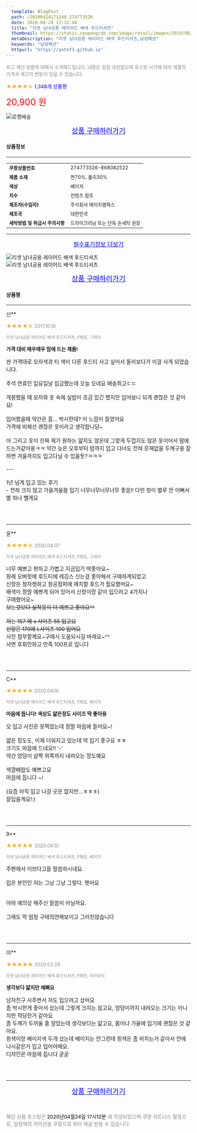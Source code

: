 ```yaml
---
  template: BlogPost
  path: /20200424171248-274773526
  date: 2020-04-24 17:12:48
  title: "리셋 남녀공용 레이어드 배색 후드티셔츠"
  thumbnail: https://static.coupangcdn.com/image/retail/images/2019/08/05/14/2/3cb3ca03-44cb-401e-98ad-7b9504654b2b.jpg
  metaDescription: "리셋 남녀공용 레이어드 배색 후드티셔츠,남성패션"
  keywords: "남성패션"
  httpurl: "https://antnf3.github.io"
---
```

  
<span style="color: #888;font-size:0.8rem">보고 계신 상품에 대해서 소개해드립니다.
내용은 일절 과장없으며 포스팅 시기에 따라 제품의 가격과 재고의 변동이 있을 수 있습니다.</span>
  
<span style="color: orange;">★★★★☆</span> <span style="color: blue;font-size: 0.85rem;">1,348개 상품평</span>

<span style="font-size: 0.9rem"></span> 

<span style="color: red;font-size: 1.5rem;">20,900 원</span>

![로켓배송](https://postfiles.pstatic.net/MjAyMDA0MTBfMjcz/MDAxNTg2NDQ1OTAwMDc5.1T-Iy6-X12_V8iyof2OtSqUCu6urPUUOnjG41kbMy_kg.c1eqxaGayJ1XX0TGV24QXbZg9dvQ9C_dYZx39G_Z7Wog.PNG.cigshop2/rocket_logo.png?type=w773)

<p align="center"><a href="http://me2.do/GFDcVIkd" style="font-size: 1.2rem; color: blue;">상품 구매하러가기</a></p>

#### 상품정보

---

|                  |                       |
| ---------------- | --------------------- |
| **<span style="font-size:0.8rem;">쿠팡상품번호</span>** | <span style="font-size:0.8rem;">274773526-868082522</span> |
| **<span style="font-size:0.8rem;">제품 소재</span>**    | <span style="font-size:0.8rem;">면70%, 폴리30%</span>        |
| **<span style="font-size:0.8rem;">색상</span>**    | <span style="font-size:0.8rem;">베이지</span>        |
| **<span style="font-size:0.8rem;">치수</span>**    | <span style="font-size:0.8rem;">컨텐츠 참조</span>        |
| **<span style="font-size:0.8rem;">제조자(수입자)</span>**    | <span style="font-size:0.8rem;">주식회사 에이치엠웍스</span>        |
| **<span style="font-size:0.8rem;">제조국</span>**    | <span style="font-size:0.8rem;">대한민국</span>        |
| **<span style="font-size:0.8rem;">세탁방법 및 취급시 주의사항</span>**    | <span style="font-size:0.8rem;">드라이크리닝 또는 단독 손세탁 권장</span>        |




---

<p align="center"><a href="http://me2.do/GFDcVIkd" style="font-size: 1rem; color: blue;">필수표기정보 더보기</a></p>

![리셋 남녀공용 레이어드 배색 후드티셔츠](http://thumbnail7.coupangcdn.com/thumbnails/remote/q89/image/product/content/vendorItem/2019/09/25/868082522/d50b91e1-f245-4fca-b9f6-725d7e614c90.jpg)
![리셋 남녀공용 레이어드 배색 후드티셔츠](http://thumbnail9.coupangcdn.com/thumbnails/remote/q89/image/retail/images/2019/08/05/14/7/8f592b43-fb5a-4d4d-a6f8-2b21e96566d5.jpg)

<p align="center"><a href="http://me2.do/GFDcVIkd" style="font-size: 1.2rem; color: blue;">상품 구매하러가기</a></p>

#### 상품평
  
---
  
신**
    
<span style="color: orange;">★★★★☆</span> <span style="font-size:0.8rem;color: #888;">2017.10.10</span>
    
<span style="color: #888;font-size:0.7rem">리셋 남녀공용 레이어드 배색 후드티셔츠, FREE, 그레이</span>
    
<span style="font-size:0.85rem">**가격 대비 매우매우 맘에 드는 제품!**</span>
    
<span style="font-size: 0.9rem;">싼 가격대로 모자색과 티 색이 다른 후드티 사고 싶어서 둘러보다가 이걸 사게 되었습니다.<br/><br/>추석 연휴인 일요일날 입금했는데 오늘 오네요 배송최고ㄷㄷ<br/><br/>개봉했을 때 모자와 옷 속에 실밥이 조금 있긴 했지만 입어보니 되게 괜찮은 것 같아요!<br/><br/>입어봤을때 약간은 흠... 박시한데? 이 느낌이 들었어요<br/>가격에 비해선 괜찮은 옷이라고 생각합니당~<br/><br/>아 그리고 옷이 진짜 제가 원하는 얇지도 않은데 그렇게 두껍지도 않은 옷이어서 맘에 드는거같아용ㅋㅋ 약간 늦은 오후부터 밤까지 입고 다녀도 전혀 문제없을 두께구용 잘하면 겨울까지도 입고다닐 수 있을듯?ㅋㅋㅋ<br/><br/>---<br/><br/>1년 넘게 입고 있는 후기<br/>- 전혀 크지 않고 가을겨울봄 입기 너무너무너무너무 좋음!! 다만 핏이 별루 안 이뻐서 별 하나 뺄게요</span>
    
<br>
<br>

---
  
윤**
    
<span style="color: orange;">★★★★☆</span> <span style="font-size:0.8rem;color: #888;">2020.04.07</span>
    
<span style="color: #888;font-size:0.7rem">리셋 남녀공용 레이어드 배색 후드티셔츠, FREE, 그레이</span>
    

    
<span style="font-size: 0.9rem;">너무 예쁘고 편하고 가볍고 지금입기 딱좋아요~<br/>원래 오버핏에 후드티에 레깅스 신는걸 좋아해서 구매하게되었고<br/>신랑은 청자켓하고 항공점퍼에 매치할 후드가 필요했어요~<br/>배색이 정말 예쁘게 되어 있어서 신랑이랑 같이 입으려고 4가지나<br/>구매했어요~~~<br/>보는것보다 실착용이 더 예쁘고 좋아요^^<br/><br/>저는 157 에 s 사이즈 55 입고요<br/>신랑은 170에 L사이즈 100  입어요~~<br/>사진 첨부할께요~구매시 도움되시길 바래요~^^<br/>사면 후회안하고 만족 100프로 입니다</span>
    
<br>
<br>

---
  
C**
    
<span style="color: orange;">★★★★★</span> <span style="font-size:0.8rem;color: #888;">2020.04.16</span>
    
<span style="color: #888;font-size:0.7rem">리셋 남녀공용 레이어드 배색 후드티셔츠, FREE, 베이지</span>
    
<span style="font-size:0.85rem">**마음에 듭니다! 색상도 얇은정도 사이즈 딱 좋아용**</span>
    
<span style="font-size: 0.9rem;">오 입고 사진은 못찍었는데 정말 마음에 들어요~!<br/><br/>얇은 정도도, 이제 더워지고 있는데 딱 입기 좋구요 ㅎㅎ<br/>크기도 마음에 드네요!! '-' <br/>약간 엉덩이 살짝 위쪽까지 내려오는 정도예요<br/><br/>색깔배합도 예쁘고요 <br/>마음에 듭니다 ~!<br/><br/>(요즘 아직 입고 나갈 곳은 없지만...ㅎㅎㅎ)<br/>잘입을게요!:)</span>
    
<br>
<br>

---
  
9**
    
<span style="color: orange;">★★★★★</span> <span style="font-size:0.8rem;color: #888;">2020.04.10</span>
    
<span style="color: #888;font-size:0.7rem">리셋 남녀공용 레이어드 배색 후드티셔츠, FREE, 베이지</span>
    

    
<span style="font-size: 0.9rem;">주변에서 이브다고들 말씀하시네요.<br/><br/>입은 본인인 저는 그냥 그냥 그렇다. 햇어요<br/><br/><br/>아마 예의상 해주신 말씀이 아닐까요.<br/><br/>그래도 막 엄청 구태의연해보이고 그러진않습니다</span>
    
<br>
<br>

---
  
이**
    
<span style="color: orange;">★★★★★</span> <span style="font-size:0.8rem;color: #888;">2020.03.29</span>
    
<span style="color: #888;font-size:0.7rem">리셋 남녀공용 레이어드 배색 후드티셔츠, FREE, 아이보리</span>
    
<span style="font-size:0.85rem">**생각보다 얇지만 예뻐요**</span>
    
<span style="font-size: 0.9rem;">남자친구 사주면서 저도 입으려고 샀어요<br/>좀 박시한게 좋아서 샀는데 그렇게 크지는 않고요, 엉덩이까지 내려오는 크기는 아니지만 적당한거 같아요<br/>좀 두께가 두꺼울 줄 알았는데 생각보다는 얇고요, 봄이나 가을에 입기에 괜찮은 것 같아요.<br/>흰색이랑 베이지색 두개 샀는데 베이지는 안그런데 흰색은 좀 비치는거 같아서 안에 나시같은거 입고 입어야해요.<br/>디자인은 마음에 듭니다 굳굳</span>
    
<br>
<br>


  
---
  
<p align="center"><a href="http://me2.do/GFDcVIkd" style="font-size: 1.2rem; color: blue;">상품 구매하러가기</a></p>
  
<br>
  
<span style="font-size: 0.85rem; color: #888;">해당 상품 포스팅은 <span style="color: #000;"> 2020년04월24일 17시12분 </span> 에 작성되었으며 쿠팡 파트너스 활동으로, 일정액의 커미션을 쿠팡으로 부터 제공 받을 수 있습니다.</span>